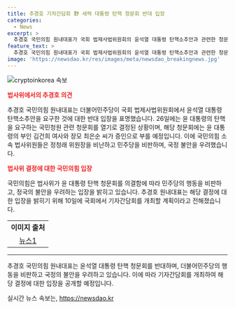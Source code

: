```yaml
---
title: 추경호 기자간담회 野 세력 대통령 탄핵 청문회 반대 입장
categories:
  - News
excerpt: >
  추경호 국민의힘 원내대표가 국회 법제사법위원회의 윤석열 대통령 탄핵소추안과 관련한 청문회에 반대 입장을 표명하며, 현안 관련 기자간담회를 연다고 밝혔다. 국민의힘 관계자는 추 원내대표의 기자간담회를 통해 탄핵 관련 청문회에 대한 입장을 공개할 예정으로, 이는 여당의 탄핵 요구에 대한 반발의 표현으로 해석된다. 국회 법사위원회는 윤 대통령의 탄핵을 요구하는 국민청원에 대한 청문회를 개최하기로 하고, 증인으로는 윤 대통령의 부인 김건희 여사와 장모 최은순 씨를 부를 예정이다. 이에 국민의힘 소속 법사위원들은 탄핵 청문회를 개최한 민주당을 비판하고 있다.
feature_text: >
  추경호 국민의힘 원내대표가 국회 법제사법위원회의 윤석열 대통령 탄핵소추안과 관련한 청문회에 반대 입장을 표명하며, 현안 관련 기자간담회를 연다고 밝혔다. 국민의힘 관계자는 추 원내대표의 기자간담회를 통해 탄핵 관련 청문회에 대한 입장을 공개할 예정으로, 이는 여당의 탄핵 요구에 대한 반발의 표현으로 해석된다. 국회 법사위원회는 윤 대통령의 탄핵을 요구하는 국민청원에 대한 청문회를 개최하기로 하고, 증인으로는 윤 대통령의 부인 김건희 여사와 장모 최은순 씨를 부를 예정이다. 이에 국민의힘 소속 법사위원들은 탄핵 청문회를 개최한 민주당을 비판하고 있다.
image: 'https://newsdao.kr/res/images/meta/newsdao_breakingnews.jpg'
---
```


<p><img src="https://newsdao.kr/res/images/meta/newsdao_breakingnews.jpg" alt="cryptoinkorea 속보" /></p>

<p><b><span style="color: #ee2323;">법사위에서의 추경호 의견</span></b></p>

<p data-ke-size="size16">추경호 국민의힘 원내대표는 더불어민주당이 국회 법제사법위원회에서 윤석열 대통령 탄핵소추안을 요구한 것에 대한 반대 입장을 표명했습니다. 26일에는 윤 대통령의 탄핵을 요구하는 국민청원 관련 청문회를 열기로 결정된 상황이며, 해당 청문회에는 윤 대통령의 부인 김건희 여사와 장모 최은순 씨가 증인으로 부를 예정입니다. 이에 국민의힘 소속 법사위원들은 정청래 위원장을 비난하고 민주당을 비판하며, 국정 불안을 우려했습니다.</p>

<p><b><span style="color: #ee2323;">법사위 결정에 대한 국민의힘 입장</span></b></p>

<p data-ke-size="size16">국민의힘은 법사위가 윤 대통령 탄핵 청문회를 의결함에 따라 민주당의 행동을 비판하고, 정국의 불안을 우려하는 입장을 밝히고 있습니다. 추경호 원내대표는 해당 결정에 대한 입장을 밝히기 위해 10일에 국회에서 기자간담회를 개최할 계획이라고 전해졌습니다.</p>

<table>
  <tr>
    <td style="text-align: center; height: 17px;"><b>이미지 출처</b></td>
  </tr>
  <tr>
    <td style="text-align: center; height: 17px;"><a href="https://www.news1.kr/articles/?4395164">뉴스1</a></td>
  </tr>
</table>

<hr>

<p data-ke-size="size16">추경호 국민의힘 원내대표는 윤석열 대통령 탄핵 청문회를 반대하며, 더불어민주당의 행동을 비판하고 국정의 불안을 우려하고 있습니다. 이에 따라 기자간담회를 개최하여 해당 결정에 대한 입장을 공개할 예정입니다.</p>
실시간 뉴스 속보는, <a href="https://newsdao.kr" rel="dofollow">https://newsdao.kr</a>


